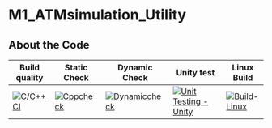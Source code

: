 # M1_ATMsimulation_Utility


## About the Code 

| Build quality | Static Check | Dynamic Check | Unity test | Linux Build |
| ------------- | ------------ | ------------- | ---------- | ----------- |
| [![C/C++ CI](https://github.com/pavan850190/M1_ATMsimulation_App/actions/workflows/c-cpp.yml/badge.svg)](https://github.com/pavan850190/M1_ATMsimulation_App/actions/workflows/c-cpp.yml) | [![Cppcheck](https://github.com/pavan850190/M1_ATMsimulation_App/actions/workflows/Static-check.yml/badge.svg)](https://github.com/pavan850190/M1_ATMsimulation_App/actions/workflows/Static-check.yml) | [![Dynamiccheck](https://github.com/pavan850190/M1_ATMsimulation_App/actions/workflows/Dynamic-check.yml/badge.svg)](https://github.com/pavan850190/M1_ATMsimulation_App/actions/workflows/Dynamic-check.yml) | [![Unit Testing - Unity](https://github.com/pavan850190/M1_ATMsimulation_App/actions/workflows/unity.yml/badge.svg)](https://github.com/pavan850190/M1_ATMsimulation_App/actions/workflows/unity.yml) | [![Build-Linux](https://github.com/pavan850190/M1_ATMsimulation_App/actions/workflows/Build-Linux.yml/badge.svg)](https://github.com/pavan850190/M1_ATMsimulation_App/actions/workflows/Build-Linux.yml) |




